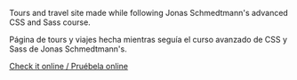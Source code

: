 Tours and travel site made while following Jonas Schmedtmann's advanced CSS and Sass course.

Página de tours y viajes hecha mientras seguía el curso avanzado de CSS y Sass de Jonas Schmedtmann's.

[Check it online / Pruébela online](https://javier-machin.github.io/natours/)
